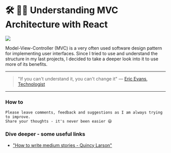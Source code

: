 # 🛠 📐📏 Understanding MVC Architecture with React

[<img src="https://images.unsplash.com/photo-1484504844383-7676f295d034?dpr=2&auto=format&fit=crop&w=767&h=431&q=80&cs=tinysrgb&crop=">](https://unsplash.com/search/architecture?photo=b6GavtrLBo4)

Model-View-Controller (MVC) is a very often used software design pattern for implementing user interfaces. Since I tried to use and understand the structure in my last projects, I decided to take a deeper look into it to use more of its benefits.

---

>"If you can't understand it, you can't change it"
― [Eric Evans, Technologist](https://en.wikipedia.org/wiki/Domain-driven_design)

---

### How to


```
Please leave comments, feedback and suggestions as I am always trying to improve.
Share your thoughts - it's never been easier 😄
```


### Dive deeper - some useful links
- ["How to write medium stories - Quincy Larson"](https://medium.freecodecamp.com/how-to-write-medium-stories-people-will-actually-read-92e58a27c8d8#.rgi3vncum)
